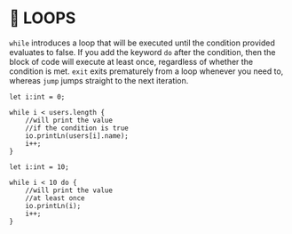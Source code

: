 # 🔁 LOOPS

`while` introduces a loop that will be executed until the condition provided evaluates to false. If you add the keyword `do` after the condition, then the block of code will execute at least once, regardless of whether the condition is met. `exit` exits prematurely from a loop whenever you need to, whereas `jump` jumps straight to the next iteration.

```tsx
let i:int = 0;

while i < users.length {
	//will print the value
	//if the condition is true
	io.printLn(users[i].name);
	i++;
}
```

```tsx
let i:int = 10;

while i < 10 do {
	//will print the value
	//at least once
	io.printLn(i);
	i++;
}
```
